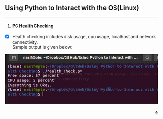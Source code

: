 ## Using Python to Interact with the OS(Linux)
___

1. #### [PC Health Checking](https://github.com/oii-nasif/Using-Python-to-Interact-with-the-OS-Linux-/tree/main/Health%20Checking)
- [x] Health checking includes disk usage, cpu usage, localhost and network connectivity. </br>
Sample output is given below: </br>

![Sample Output:](/images/healthChecking.png)


<p align="right"><a href="#top">🔝</a></p>